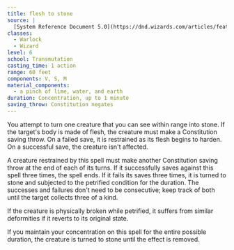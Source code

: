 ```yaml
---
title: flesh to stone
source: |
  [System Reference Document 5.0](https://dnd.wizards.com/articles/features/systems-reference-document-srd)
classes:
  - Warlock
  - Wizard
level: 6
school: Transmutation
casting_time: 1 action
range: 60 feet
components: V, S, M
material_components:
  - a pinch of lime, water, and earth
duration: Concentration, up to 1 minute
saving_throw: Constitution negates
---
```


You attempt to turn one creature that you can see within range into stone. If the target's body is made of flesh, the creature must make a Constitution saving throw. On a failed save, it is restrained as its flesh begins to harden. On a successful save, the creature isn't affected.

A creature restrained by this spell must make another Constitution saving throw at the end of each of its turns. If it successfully saves against this spell three times, the spell ends. If it fails its saves three times, it is turned to stone and subjected to the petrified condition for the duration. The successes and failures don't need to be consecutive; keep track of both until the target collects three of a kind.

If the creature is physically broken while petrified, it suffers from similar deformities if it reverts to its original state.

If you maintain your concentration on this spell for the entire possible duration, the creature is turned to stone until the effect is removed.
